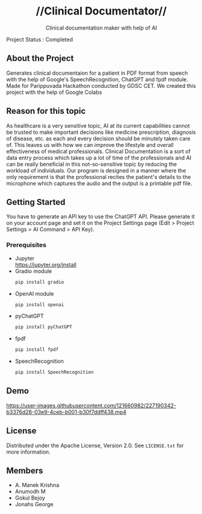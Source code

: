 <h1 align="center">//Clinical Documentator//</h1>
<p align="center">Clinical documentation maker with help of AI</p>

Project Status : Completed

## About the Project
Generates clinical documentaion for a patient in PDF format from speech with the help of Google's SpeechRecognition, ChatGPT and fpdf module. Made for Parippuvada Hackathon conducted by GDSC CET. We created this project with the help of Google Colabs

## Reason for this topic
As healthcare is a very sensitive topic, AI at its current capabilities cannot be trusted to make important decisions like medicine prescription, diagnosis of disease, etc. as each and every decision should be minutely taken care of. This leaves us with how we can improve the lifestyle and overall effectiveness of medical professionals. Clinical Documentation is a sort of data entry process which takes up a lot of time of the professionals and AI can be really beneficial in this not-so-sensitive topic by reducing the workload of individuals. Our program is designed in a manner where the only requirement is that the professional recites the patient's details to the microphone which captures the audio and the output is a printable pdf file.

## Getting Started
You have to generate an API key to use the ChatGPT API. Please generate it on your account page and set it on the Project Settings page (Edit > Project Settings > AI Command > API Key).

### Prerequisites
* Jupyter <br>
    https://jupyter.org/install
* Gradio module
    ```sh
    pip install gradio
    ```
* OpenAI module
    ```sh
    pip install openai
    ```
* pyChatGPT
    ```sh
    pip install pyChatGPT
    ```
* fpdf
    ```sh
    pip install fpdf
    ```
* SpeechRecognition
    ```sh
    pip install SpeechRecognition
    ```
## Demo
https://user-images.githubusercontent.com/121660982/227190342-b3376d26-03e9-4ceb-b001-b30f7ddff438.mp4


## License
Distributed under the Apache License, Version 2.0. See `LICENSE.txt` for more information.

## Members
* A. Manek Krishna
* Anumodh M
* Gokul Bejoy
* Jonahs George

